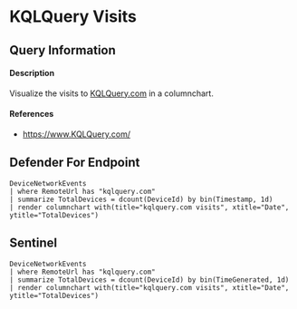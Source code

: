 # KQLQuery Visits

## Query Information

#### Description
Visualize the visits to [KQLQuery.com](KQLQuery.com) in a columnchart.

#### References
- https://www.KQLQuery.com/

## Defender For Endpoint
```KQL
DeviceNetworkEvents
| where RemoteUrl has "kqlquery.com"
| summarize TotalDevices = dcount(DeviceId) by bin(Timestamp, 1d)
| render columnchart with(title="kqlquery.com visits", xtitle="Date", ytitle="TotalDevices")
```
## Sentinel
```KQL
DeviceNetworkEvents
| where RemoteUrl has "kqlquery.com"
| summarize TotalDevices = dcount(DeviceId) by bin(TimeGenerated, 1d)
| render columnchart with(title="kqlquery.com visits", xtitle="Date", ytitle="TotalDevices")
```